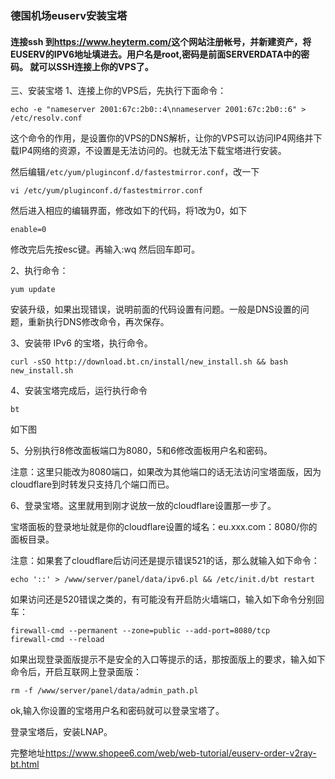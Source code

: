 ### 德国机场euserv安装宝塔

#### 连接ssh 到<https://www.heyterm.com/>这个网站注册帐号，并新建资产，将EUSERV的IPV6地址填进去。用户名是root,密码是前面SERVERDATA中的密码。   就可以SSH连接上你的VPS了。

三、安装宝塔
1、连接上你的VPS后，先执行下面命令：

```
echo -e "nameserver 2001:67c:2b0::4\nnameserver 2001:67c:2b0::6" > /etc/resolv.conf
```
这个命令的作用，是设置你的VPS的DNS解析，让你的VPS可以访问IP4网络并下载IP4网络的资源，不设置是无法访问的。也就无法下载宝塔进行安装。

然后编辑`/etc/yum/pluginconf.d/fastestmirror.conf`，改一下

```
vi /etc/yum/pluginconf.d/fastestmirror.conf
```

然后进入相应的编辑界面，修改如下的代码，将1改为0，如下

```
enable=0
```

修改完后先按esc键。再输入:wq 然后回车即可。

2、执行命令：

```
yum update
```

安装升级，如果出现错误，说明前面的代码设置有问题。一般是DNS设置的问题，重新执行DNS修改命令，再次保存。

3、安装带 IPv6 的宝塔，执行命令。

```
curl -sSO http://download.bt.cn/install/new_install.sh && bash new_install.sh
```

4、安装宝塔完成后，运行执行命令

```
bt
``` 

如下图

5、分别执行8修改面板端口为8080，5和6修改面板用户名和密码。

注意：这里只能改为8080端口，如果改为其他端口的话无法访问宝塔面版，因为cloudflare到时转发只支持几个端口而已。

6、登录宝塔。这里就用到刚才说放一放的cloudflare设置那一步了。

宝塔面板的登录地址就是你的cloudflare设置的域名：eu.xxx.com：8080/你的面板目录。

注意：如果套了cloudflare后访问还是提示错误521的话，那么就输入如下命令：

```
echo '::' > /www/server/panel/data/ipv6.pl && /etc/init.d/bt restart
```
如果访问还是520错误之类的，有可能没有开启防火墙端口，输入如下命令分别回车：

```
firewall-cmd --permanent --zone=public --add-port=8080/tcp
firewall-cmd --reload
```
如果出现登录面版提示不是安全的入口等提示的话，那按面版上的要求，输入如下命令后，开启互联网上登录面版：

```
rm -f /www/server/panel/data/admin_path.pl
```
ok,输入你设置的宝塔用户名和密码就可以登录宝塔了。

登录宝塔后，安装LNAP。

完整地址<https://www.shopee6.com/web/web-tutorial/euserv-order-v2ray-bt.html>